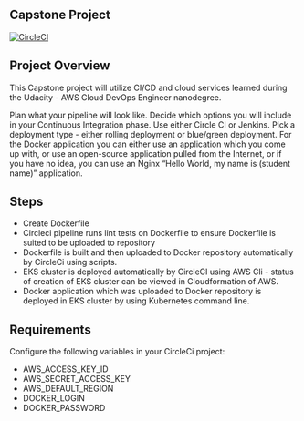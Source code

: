 ## Capstone Project
[![CircleCI](https://dl.circleci.com/status-badge/img/gh/Prem-MSSQLDBA/Deployapp/tree/main.svg?style=svg)](https://dl.circleci.com/status-badge/redirect/gh/Prem-MSSQLDBA/Deployapp/tree/main)

## Project Overview
This Capstone project will utilize CI/CD and cloud services learned during the Udacity - AWS Cloud DevOps Engineer nanodegree.

Plan what your pipeline will look like.
Decide which options you will include in your Continuous Integration phase. Use either Circle CI or Jenkins.
Pick a deployment type - either rolling deployment or blue/green deployment.
For the Docker application you can either use an application which you come up with, or use an open-source application pulled from the Internet, or if you have no idea, you can use an Nginx “Hello World, my name is (student name)” application.

## Steps
- Create Dockerfile
- Circleci pipeline runs lint tests on Dockerfile to ensure Dockerfile is suited to be uploaded to repository
- Dockerfile is built and then uploaded to Docker repository automatically by CircleCi using  scripts.
- EKS cluster is deployed automatically by CircleCI using AWS Cli - status of creation of EKS cluster can be viewed in Cloudformation of AWS.
- Docker application which was uploaded to Docker repository is deployed in EKS cluster by using Kubernetes command line.

## Requirements
Configure the following variables in your CircleCi project:
- AWS_ACCESS_KEY_ID
- AWS_SECRET_ACCESS_KEY
- AWS_DEFAULT_REGION
- DOCKER_LOGIN
- DOCKER_PASSWORD
